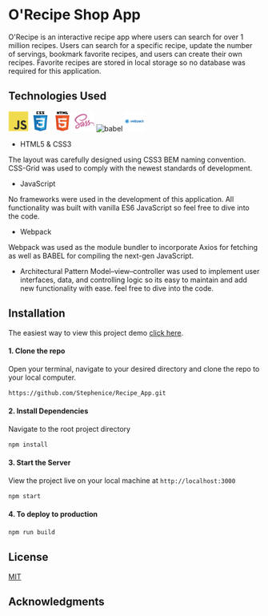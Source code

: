 # O'Recipe Shop App

O'Recipe is an interactive recipe app where users can search for over 1 million recipes. Users can search for a specific recipe, update the number of servings, bookmark favorite recipes, and users can create their own recipes. Favorite recipes are stored in local storage so no database was required for this application.

## Technologies Used

<img src="https://raw.githubusercontent.com/devicons/devicon/master/icons/javascript/javascript-original.svg" alt="javascript" width="40" height="40"/> <img src="https://raw.githubusercontent.com/devicons/devicon/master/icons/css3/css3-original-wordmark.svg" alt="css3" width="40" height="40"/> <img src="https://raw.githubusercontent.com/devicons/devicon/master/icons/html5/html5-original-wordmark.svg" alt="html5" width="40" height="40"/>
<img src="https://raw.githubusercontent.com/devicons/devicon/master/icons/sass/sass-original.svg" alt="sass" width="40" height="40"/> <img src="https://www.vectorlogo.zone/logos/babeljs/babeljs-icon.svg" alt="babel" width="40" height="40"/> <img src="https://raw.githubusercontent.com/devicons/devicon/d00d0969292a6569d45b06d3f350f463a0107b0d/icons/webpack/webpack-original-wordmark.svg" alt="webpack" width="40" height="40"/>

- HTML5 & CSS3

The layout was carefully designed using CSS3 BEM naming convention. CSS-Grid was used to comply with the newest standards of development.

- JavaScript

No frameworks were used in the development of this application. All functionality was built with vanilla ES6 JavaScript so feel free to dive into the code.

- Webpack

Webpack was used as the module bundler to incorporate Axios for fetching as well as BABEL for compiling the next-gen JavaScript.

- Architectural Pattern
  Model–view–controller was used to implement user interfaces, data, and controlling logic so its easy to maintain and add new functionality with ease. feel free to dive into the code.

## Installation

The easiest way to view this project demo [click here](https://recipeshop.netlify.app/).

#### 1. Clone the repo

Open your terminal, navigate to your desired directory and clone the repo to your local computer.

```bash
https://github.com/Stephenice/Recipe_App.git
```

#### 2. Install Dependencies

Navigate to the root project directory

```bash
npm install
```

#### 3. Start the Server

View the project live on your local machine at `http://localhost:3000`

```bash
npm start
```

#### 4. To deploy to production

```bash
npm run build
```

## License

[MIT](https://choosealicense.com/licenses/mit/)

## Acknowledgments
